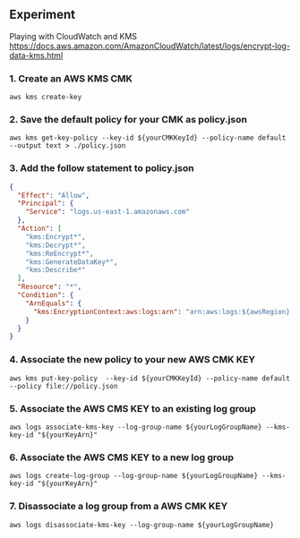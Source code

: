 ## Experiment
Playing with CloudWatch and KMS
https://docs.aws.amazon.com/AmazonCloudWatch/latest/logs/encrypt-log-data-kms.html

### 1. Create an AWS KMS CMK
```shell
aws kms create-key
```

### 2. Save the default policy for your CMK as policy.json
```shell
aws kms get-key-policy --key-id ${yourCMKKeyId} --policy-name default --output text > ./policy.json
```

### 3. Add the follow statement to policy.json
```json
{
  "Effect": "Allow",
  "Principal": {
    "Service": "logs.us-east-1.amazonaws.com"
  },
  "Action": [
    "kms:Encrypt*",
    "kms:Decrypt*",
    "kms:ReEncrypt*",
    "kms:GenerateDataKey*",
    "kms:Describe*"
  ],
  "Resource": "*",
  "Condition": {
    "ArnEquals": {
      "kms:EncryptionContext:aws:logs:arn": "arn:aws:logs:${awsRegion}:${yourAwsAccount}:log-group:*"
    }
  }
}
```

### 4. Associate the new policy to your new AWS CMK KEY
```shell
aws kms put-key-policy  --key-id ${yourCMKKeyId} --policy-name default --policy file://policy.json
```

### 5. Associate the AWS CMS KEY to an existing log group
```shell
aws logs associate-kms-key --log-group-name ${yourLogGroupName} --kms-key-id "${yourKeyArn}"
```

### 6. Associate the AWS CMS KEY to a new log group
```shell
aws logs create-log-group --log-group-name ${yourLogGroupName} --kms-key-id "${yourKeyArn}"
```

### 7. Disassociate a log group from a AWS CMK KEY
```shell
aws logs disassociate-kms-key --log-group-name ${yourLogGroupName}
```